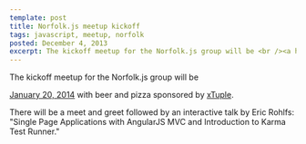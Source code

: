 ```yaml
---
template: post
title: Norfolk.js meetup kickoff
tags: javascript, meetup, norfolk
posted: December 4, 2013
excerpt: The kickoff meetup for the Norfolk.js group will be <br /><a href="https://www.meetup.com/NorfolkJS/events/150763672/">January 20, 2014</a> with beer and pizza sponsored by <a href="https://www.xtuple.com">xTuple</a>.
---
```


<p>The kickoff meetup for the Norfolk.js group will be</p>
<p>
<a href="https://www.meetup.com/NorfolkJS/events/150763672/">January 20, 2014</a>
with beer and pizza sponsored by <a href="https://www.xtuple.com">xTuple</a>.
</p>

<p>
There will be a meet and greet followed by an interactive talk by Eric Rohlfs: "Single Page Applications with AngularJS MVC and Introduction to Karma Test Runner."
</p>

